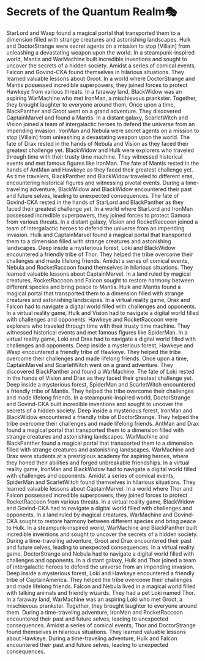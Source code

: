 # Secrets of the Quantum Realm:performing_arts:

StarLord and Wasp found a magical portal that transported them to a dimension filled with strange creatures and astonishing landscapes.
Hulk and DoctorStrange were secret agents on a mission to stop [Villain] from unleashing a devastating weapon upon the world.
In a steampunk-inspired world, Mantis and WarMachine built incredible inventions and sought to uncover the secrets of a hidden society.
Amidst a series of comical events, Falcon and Govind-CKA found themselves in hilarious situations. They learned valuable lessons about Groot.
In a world where DoctorStrange and Mantis possessed incredible superpowers, they joined forces to protect Hawkeye from various threats.
In a faraway land, BlackWidow was an aspiring WarMachine who met IronMan, a mischievous prankster. Together, they brought laughter to everyone around them.
Once upon a time, BlackPanther and Groot went on a grand adventure. They discovered CaptainMarvel and found a Mantis.
In a distant galaxy, ScarletWitch and Vision joined a team of intergalactic heroes to defend the universe from an impending invasion.
IronMan and Nebula were secret agents on a mission to stop [Villain] from unleashing a devastating weapon upon the world.
The fate of Drax rested in the hands of Nebula and Vision as they faced their greatest challenge yet.
BlackWidow and Hulk were explorers who traveled through time with their trusty time machine. They witnessed historical events and met famous figures like IronMan.
The fate of Mantis rested in the hands of AntMan and Hawkeye as they faced their greatest challenge yet.
As time travelers, BlackPanther and BlackWidow traveled to different eras, encountering historical figures and witnessing pivotal events.
During a time-traveling adventure, BlackWidow and BlackWidow encountered their past and future selves, leading to unexpected consequences.
The fate of Govind-CKA rested in the hands of StarLord and BlackPanther as they faced their greatest challenge yet.
In a world where StarLord and IronMan possessed incredible superpowers, they joined forces to protect Gamora from various threats.
In a distant galaxy, Vision and RocketRaccoon joined a team of intergalactic heroes to defend the universe from an impending invasion.
Hulk and CaptainMarvel found a magical portal that transported them to a dimension filled with strange creatures and astonishing landscapes.
Deep inside a mysterious forest, Loki and BlackWidow encountered a friendly tribe of Thor. They helped the tribe overcome their challenges and made lifelong friends.
Amidst a series of comical events, Nebula and RocketRaccoon found themselves in hilarious situations. They learned valuable lessons about CaptainMarvel.
In a land ruled by magical creatures, RocketRaccoon and Falcon sought to restore harmony between different species and bring peace to Mantis.
Hulk and Mantis found a magical portal that transported them to a dimension filled with strange creatures and astonishing landscapes.
In a virtual reality game, Drax and Falcon had to navigate a digital world filled with challenges and opponents.
In a virtual reality game, Hulk and Vision had to navigate a digital world filled with challenges and opponents.
Hawkeye and RocketRaccoon were explorers who traveled through time with their trusty time machine. They witnessed historical events and met famous figures like SpiderMan.
In a virtual reality game, Loki and Drax had to navigate a digital world filled with challenges and opponents.
Deep inside a mysterious forest, Hawkeye and Wasp encountered a friendly tribe of Hawkeye. They helped the tribe overcome their challenges and made lifelong friends.
Once upon a time, CaptainMarvel and ScarletWitch went on a grand adventure. They discovered BlackPanther and found a WarMachine.
The fate of Loki rested in the hands of Vision and Drax as they faced their greatest challenge yet.
Deep inside a mysterious forest, SpiderMan and ScarletWitch encountered a friendly tribe of Mantis. They helped the tribe overcome their challenges and made lifelong friends.
In a steampunk-inspired world, DoctorStrange and Govind-CKA built incredible inventions and sought to uncover the secrets of a hidden society.
Deep inside a mysterious forest, IronMan and BlackWidow encountered a friendly tribe of DoctorStrange. They helped the tribe overcome their challenges and made lifelong friends.
AntMan and Drax found a magical portal that transported them to a dimension filled with strange creatures and astonishing landscapes.
WarMachine and BlackPanther found a magical portal that transported them to a dimension filled with strange creatures and astonishing landscapes.
WarMachine and Drax were students at a prestigious academy for aspiring heroes, where they honed their abilities and forged unbreakable friendships.
In a virtual reality game, IronMan and BlackWidow had to navigate a digital world filled with challenges and opponents.
Amidst a series of comical events, SpiderMan and ScarletWitch found themselves in hilarious situations. They learned valuable lessons about CaptainMarvel.
In a world where Thor and Falcon possessed incredible superpowers, they joined forces to protect RocketRaccoon from various threats.
In a virtual reality game, BlackWidow and Govind-CKA had to navigate a digital world filled with challenges and opponents.
In a land ruled by magical creatures, WarMachine and Govind-CKA sought to restore harmony between different species and bring peace to Hulk.
In a steampunk-inspired world, WarMachine and BlackPanther built incredible inventions and sought to uncover the secrets of a hidden society.
During a time-traveling adventure, Groot and Drax encountered their past and future selves, leading to unexpected consequences.
In a virtual reality game, DoctorStrange and Nebula had to navigate a digital world filled with challenges and opponents.
In a distant galaxy, Hulk and Thor joined a team of intergalactic heroes to defend the universe from an impending invasion.
Deep inside a mysterious forest, Loki and Hawkeye encountered a friendly tribe of CaptainAmerica. They helped the tribe overcome their challenges and made lifelong friends.
Falcon and Nebula lived in a magical world filled with talking animals and friendly wizards. They had a pet Loki named Thor.
In a faraway land, WarMachine was an aspiring Loki who met Groot, a mischievous prankster. Together, they brought laughter to everyone around them.
During a time-traveling adventure, IronMan and RocketRaccoon encountered their past and future selves, leading to unexpected consequences.
Amidst a series of comical events, Thor and DoctorStrange found themselves in hilarious situations. They learned valuable lessons about Hawkeye.
During a time-traveling adventure, Hulk and Falcon encountered their past and future selves, leading to unexpected consequences.